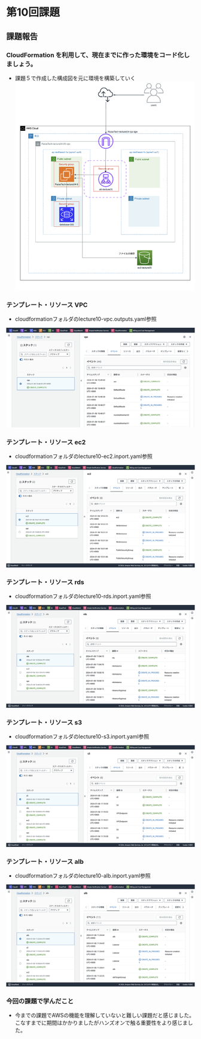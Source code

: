 # **第10回課題**

## 課題報告

### CloudFormation を利用して、現在までに作った環境をコード化しましょう。
 - 課題５で作成した構成図を元に環境を構築していく
![a](./lecture10/課題５で作成した構成図を元に環境を構築していく.png)

### テンプレート・リソース VPC

- cloudformationフォルダのlecture10-vpc.outputs.yaml参照

![b](./lecture10/lecture10-vpc.outputs.yaml参照.png)

### テンプレート・リソース ec2

- cloudformationフォルダのlecture10-ec2.inport.yaml参照

![c](./lecture10/lecture10-ec2.inport.yaml参照.png)

### テンプレート・リソース rds

- cloudformationフォルダのlecture10-rds.inport.yaml参照

![d](./lecture10/lecture10-rds.inport.yaml参照.png)

### テンプレート・リソース s3

- cloudformationフォルダのlecture10-s3.inport.yaml参照

![e](./lecture10/lecture10-s3.inport.yaml参照.png)

### テンプレート・リソース alb

- cloudformationフォルダのlecture10-alb.inport.yaml参照

![f](./lecture10/lecture10-alb.inport.yaml参照.png)


### 今回の課題で学んだこと
- 今までの課題でAWSの機能を理解していないと難しい課題だと感じました。こなすまでに期間はかかりましたがハンズオンで触る重要性をより感じました。
